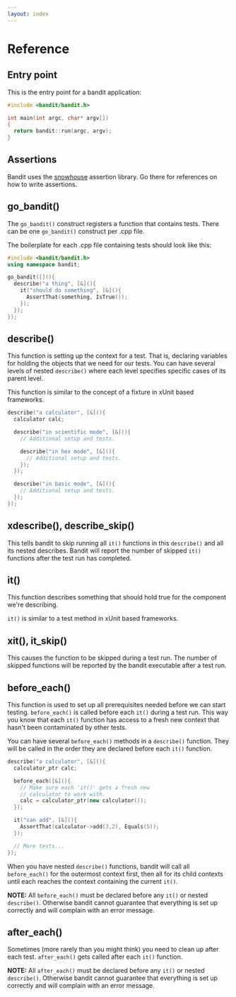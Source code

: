 ```yaml
---
layout: index
---
```

# Reference

## Entry point

This is the entry point for a bandit application:

```c++
#include <bandit/bandit.h>

int main(int argc, char* argv[])
{
  return bandit::run(argc, argv);
}
```

## Assertions
Bandit uses the [snowhouse](https://github.com/banditcpp/snowhouse#assertions)
assertion library. Go there for references on how to write assertions.

## go_bandit()

The `go_bandit()` construct registers a function that contains tests. There
can be one `go_bandit()` construct per .cpp file.

The boilerplate for each .cpp file containing tests should look like this:

```c++
#include <bandit/bandit.h>
using namespace bandit;

go_bandit([](){
  describe("a thing", [&](){
    it("should do something", [&](){
      AssertThat(something, IsTrue());
    });
  });
});
```

## describe()

This function is setting up the context for a test. That is, declaring variables
for holding the objects that we need for our tests. You can have several levels
of nested `describe()` where each level specifies specific cases of its parent
level.

This function is similar to the concept of a fixture in xUnit based frameworks.

```c++
describe("a calculator", [&](){
  calculator calc;

  describe("in scientific mode", [&](){
    // Additional setup and tests.

    describe("in hex mode", [&](){
      // Additional setup and tests.
    });
  });

  describe("in basic mode", [&](){
    // Additional setup and tests.
  });
});
```

## xdescribe(), describe_skip()
This tells bandit to skip running all `it()` functions in this `describe()` and
all its nested describes. Bandit will report the number of skipped `it()` functions
after the test run has completed.

## it()
This function describes something that should hold true for the component we're
describing.

`it()` is similar to a test method in xUnit based frameworks.

## xit(), it_skip()
This causes the function to be skipped during a test run. The number of skipped
functions will be reported by the bandit executable after a test run.

## before_each()
This function is used to set up all prerequisites needed before we can start
testing. `before_each()` is called before each `it()` during a test run. This
way you know that each `it()` function has access to a fresh new context that
hasn't been contaminated by other tests.

You can have several `before_each()` methods in a `describe()` function. They
will be called in the order they are declared before each `it()` function.

```c++
describe("a calculator", [&](){
  calculator_ptr calc;

  before_each([&](){
    // Make sure each 'it()' gets a fresh new
    // calculator to work with.
    calc = calculator_ptr(new calculator());
  });

  it("can add", [&](){
    AssertThat(calculator->add(3,2), Equals(5));
  });

  // More tests...
});
```

When you have nested `describe()` functions, bandit will call all `before_each()`
for the outermost context first, then all for its child contexts until each reaches
the context containing the current `it()`.

**NOTE:** All `before_each()` must be declared before any `it()` or nested `describe()`.
Otherwise bandit cannot guarantee that everything is set up correctly and will
complain with an error message.

## after_each()
Sometimes (more rarely than you might think) you need to clean up after each
test. `after_each()` gets called after each `it()` function.

**NOTE:** All `after_each()` must be declared before any `it()` or nested `describe()`.
Otherwise bandit cannot guarantee that everything is set up correctly and will
complain with an error message.
